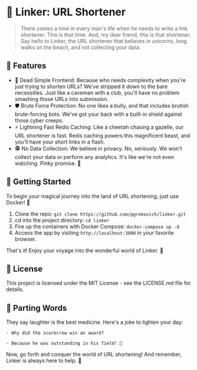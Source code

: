 # 🦄 Linker: URL Shortener

> There comes a time in every man's life when he needs to write a link shortener. This is that time. And, my dear friend, this is that shortener. Say hello to Linker, the URL shortener that believes in unicorns, long walks on the beach, and not collecting your data.

## 🌈 Features

- 🚀 Dead Simple Frontend: Because who needs complexity when you're just trying to shorten URLs? We've stripped it down to the bare necessities. Just like a caveman with a club, you'll have no problem smashing those URLs into submission.
- 🛡️ Brute Force Protection: No one likes a bully, and that includes brutish brute-forcing bots. We've got your back with a built-in shield against those cyber creeps.
- ⚡ Lightning Fast Redis Caching: Like a cheetah chasing a gazelle, our URL shortener is fast. Redis caching powers this magnificent beast, and you'll have your short links in a flash.
- 🕵 No Data Collection: We believe in privacy. No, seriously. We won't collect your data or perform any analytics. It's like we're not even watching. Pinky promise. 🤙

## 🌟 Getting Started

To begin your magical journey into the land of URL shortening, just use Docker! 🐳

1. Clone the repo: `git clone https://github.com/pgrekovich/linker.git`
2. cd into the project directory: `cd linker`
3. Fire up the containers with Docker Compose: `docker-compose up -d`
4. Access the app by visiting `http://localhost:3000` in your favorite browser.

That's it! Enjoy your voyage into the wonderful world of Linker. 🚀

## 📜 License

This project is licensed under the MIT License - see the LICENSE.md file for details.

## 🤣 Parting Words

They say laughter is the best medicine. Here's a joke to lighten your day:

```
- Why did the scarecrow win an award?

- Because he was outstanding in his field! 🌾
```

Now, go forth and conquer the world of URL shortening! And remember, Linker is always here to help. 🌠
